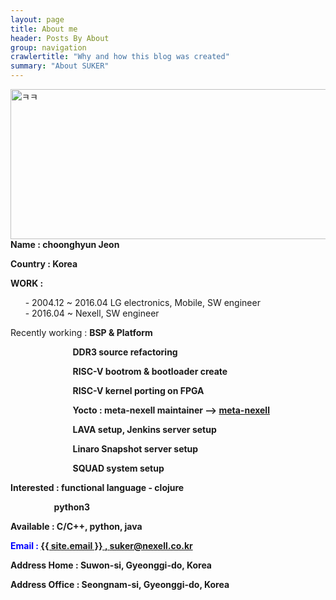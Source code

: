 ```yaml
---
layout: page
title: About me
header: Posts By About
group: navigation
crawlertitle: "Why and how this blog was created"
summary: "About SUKER"
---
```


<img src="{{site.baseurl}}/assets/images/suker_about.jpg" alt="ㅋㅋ" style="width:640px;height:240px;" align="left"/>

<br><br><br><br><br><br><br><br><br><br><br><br><br>

<p fontsize="4"><b>Name : choonghyun Jeon</b></p>

<p fontsize="4"><b>Country : Korea</b></p>

<p fontsize="4"><b>WORK :</b></p>
&nbsp;&nbsp;&nbsp;&nbsp;&nbsp;&nbsp;- 2004.12 ~ 2016.04  LG electronics, Mobile, SW engineer
<br>
&nbsp;&nbsp;&nbsp;&nbsp;&nbsp;&nbsp;- 2016.04 ~          Nexell, SW engineer

<p fontsize="4">Recently working : <b>BSP & Platform<br>
<p fontsize="4">&nbsp;&nbsp;&nbsp;&nbsp;&nbsp;&nbsp;&nbsp;&nbsp;&nbsp;&nbsp;&nbsp;&nbsp;&nbsp;&nbsp;&nbsp;&nbsp;&nbsp;&nbsp;&nbsp;&nbsp;&nbsp;&nbsp;&nbsp;&nbsp;&nbsp;&nbsp;&nbsp;&nbsp;&nbsp;&nbsp;<b>DDR3 source refactoring<br>
<p fontsize="4">&nbsp;&nbsp;&nbsp;&nbsp;&nbsp;&nbsp;&nbsp;&nbsp;&nbsp;&nbsp;&nbsp;&nbsp;&nbsp;&nbsp;&nbsp;&nbsp;&nbsp;&nbsp;&nbsp;&nbsp;&nbsp;&nbsp;&nbsp;&nbsp;&nbsp;&nbsp;&nbsp;&nbsp;&nbsp;&nbsp;<b>RISC-V bootrom & bootloader create<br>
<p fontsize="4">&nbsp;&nbsp;&nbsp;&nbsp;&nbsp;&nbsp;&nbsp;&nbsp;&nbsp;&nbsp;&nbsp;&nbsp;&nbsp;&nbsp;&nbsp;&nbsp;&nbsp;&nbsp;&nbsp;&nbsp;&nbsp;&nbsp;&nbsp;&nbsp;&nbsp;&nbsp;&nbsp;&nbsp;&nbsp;&nbsp;<b>RISC-V kernel porting on FPGA<br>
<p fontsize="4">&nbsp;&nbsp;&nbsp;&nbsp;&nbsp;&nbsp;&nbsp;&nbsp;&nbsp;&nbsp;&nbsp;&nbsp;&nbsp;&nbsp;&nbsp;&nbsp;&nbsp;&nbsp;&nbsp;&nbsp;&nbsp;&nbsp;&nbsp;&nbsp;&nbsp;&nbsp;&nbsp;&nbsp;&nbsp;&nbsp;<b>Yocto : meta-nexell maintainer --> <a href="https://layers.openembedded.org/layerindex/branch/master/layer/meta-nexell/">meta-nexell</a><br>
<p fontsize="4">&nbsp;&nbsp;&nbsp;&nbsp;&nbsp;&nbsp;&nbsp;&nbsp;&nbsp;&nbsp;&nbsp;&nbsp;&nbsp;&nbsp;&nbsp;&nbsp;&nbsp;&nbsp;&nbsp;&nbsp;&nbsp;&nbsp;&nbsp;&nbsp;&nbsp;&nbsp;&nbsp;&nbsp;&nbsp;&nbsp;<b>LAVA setup, Jenkins server setup<br>
<p fontsize="4">&nbsp;&nbsp;&nbsp;&nbsp;&nbsp;&nbsp;&nbsp;&nbsp;&nbsp;&nbsp;&nbsp;&nbsp;&nbsp;&nbsp;&nbsp;&nbsp;&nbsp;&nbsp;&nbsp;&nbsp;&nbsp;&nbsp;&nbsp;&nbsp;&nbsp;&nbsp;&nbsp;&nbsp;&nbsp;&nbsp;<b>Linaro Snapshot server setup<br>
<p fontsize="4">&nbsp;&nbsp;&nbsp;&nbsp;&nbsp;&nbsp;&nbsp;&nbsp;&nbsp;&nbsp;&nbsp;&nbsp;&nbsp;&nbsp;&nbsp;&nbsp;&nbsp;&nbsp;&nbsp;&nbsp;&nbsp;&nbsp;&nbsp;&nbsp;&nbsp;&nbsp;&nbsp;&nbsp;&nbsp;&nbsp;<b>SQUAD system setup<br>
</b></p>

<p fontsize="4"><b>Interested : functional language - clojure</b></p>
<p fontsize="4"><b>&nbsp;&nbsp;&nbsp;&nbsp;&nbsp;&nbsp;&nbsp;&nbsp;&nbsp;&nbsp;&nbsp;&nbsp;&nbsp;&nbsp;&nbsp;&nbsp;&nbsp;&nbsp;&nbsp;&nbsp;&nbsp;python3</b></p>

<p fontsize="4"><b>Available : C/C++, python, java</b></p>

<a style="color:blue" fontsize="3">Email : </a><a fontsize="2" href="mailto:{{ site.email }}">{{ site.email }} , <a href="mailto:suker@nexell.co.kr">suker@nexell.co.kr</a>

<p></p>

<p fontsize="4">Address Home : Suwon-si, Gyeonggi-do, Korea</p>

<p fontsize="4">Address Office : Seongnam-si, Gyeonggi-do, Korea</p>
